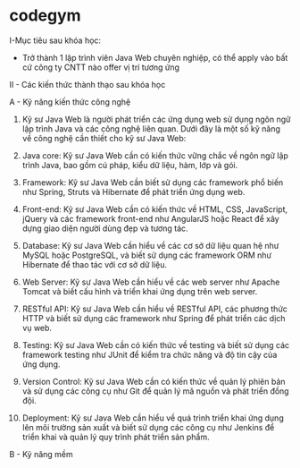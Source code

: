 # codegym
I-Mục tiêu sau khóa học: 
- Trở thành 1 lập trình viên Java Web chuyên nghiệp, có thể apply vào bất cứ công ty CNTT nào offer vị trí tương ứng

II - Các kiến thức thành thạo sau khóa học

A - Kỹ năng kiến thức công nghệ
1. Kỹ sư Java Web là người phát triển các ứng dụng web sử dụng ngôn ngữ lập trình Java và các công nghệ liên quan. Dưới đây là một số kỹ năng về công nghệ cần thiết cho kỹ sư Java Web:

2. Java core: Kỹ sư Java Web cần có kiến thức vững chắc về ngôn ngữ lập trình Java, bao gồm cú pháp, kiểu dữ liệu, hàm, lớp và gói.

3. Framework: Kỹ sư Java Web cần biết sử dụng các framework phổ biến như Spring, Struts và Hibernate để phát triển ứng dụng web.

4. Front-end: Kỹ sư Java Web cần có kiến thức về HTML, CSS, JavaScript, jQuery và các framework front-end như AngularJS hoặc React để xây dựng giao diện người dùng đẹp và tương tác.

5. Database: Kỹ sư Java Web cần hiểu về các cơ sở dữ liệu quan hệ như MySQL hoặc PostgreSQL, và biết sử dụng các framework ORM như Hibernate để thao tác với cơ sở dữ liệu.

6. Web Server: Kỹ sư Java Web cần hiểu về các web server như Apache Tomcat và biết cấu hình và triển khai ứng dụng trên web server.

7. RESTful API: Kỹ sư Java Web cần hiểu về RESTful API, các phương thức HTTP và biết sử dụng các framework như Spring để phát triển các dịch vụ web.

8. Testing: Kỹ sư Java Web cần có kiến thức về testing và biết sử dụng các framework testing như JUnit để kiểm tra chức năng và độ tin cậy của ứng dụng.

9. Version Control: Kỹ sư Java Web cần có kiến thức về quản lý phiên bản và sử dụng các công cụ như Git để quản lý mã nguồn và phát triển đồng đội.

10. Deployment: Kỹ sư Java Web cần hiểu về quá trình triển khai ứng dụng lên môi trường sản xuất và biết sử dụng các công cụ như Jenkins để triển khai và quản lý quy trình phát triển sản phẩm.

B - Kỹ năng mềm

